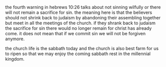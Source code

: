 the fourth warning in hebrews 10:26 talks about not sinning wilfully or there will not
remain a sacrifice for sin. the meaning here is that the believers should not shrink
back to judaism by abandoning their assembling together but meet in all the meetings of
the church. if they shrank back to judaism the sacrifice for sin there would no longer
remain for christ has already come. it does not mean that if we commit sin we will not
be forgiven anymore.

the church life is the sabbath today and the church is also best farm for us to ripen so that we may enjoy the coming sabbath rest in the millennial kingdom.

